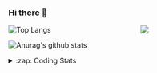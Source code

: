 ### Hi there 👋

<!--
**tao8687/tao8687** is a ✨ _special_ ✨ repository because its `README.md` (this file) appears on your GitHub profile.

Here are some ideas to get you started:

- 🔭 I’m currently working on ...
- 🌱 I’m currently learning ...
- 👯 I’m looking to collaborate on ...
- 🤔 I’m looking for help with ...
- 💬 Ask me about ...
- 📫 How to reach me: ...
- 😄 Pronouns: ...
- ⚡ Fun fact: ...
-->

<img align='right' src="https://media.giphy.com/media/M9gbBd9nbDrOTu1Mqx/giphy.gif" width="240">

  
![Top Langs](https://github-readme-stats.vercel.app/api/top-langs/?username=tao8687&layout=compact&title_color=23238E&text_color=A67D3D)

![Anurag's github stats](https://github-readme-stats.vercel.app/api?username=tao8687&show_icons=true&&text_color=A67D3D&title_color=23238E&show_icons=false&count_private=true&hide=stars)

<details>
  <summary>:zap: Coding Stats</summary>
  <br>
    
<!--START_SECTION:waka-->
![Profile Views](http://img.shields.io/badge/Profile%20Views-1-blue)

**🐱 My GitHub Data** 

> 📦 1.5 MB Used in GitHub's Storage 
 > 
> 🚫 Not Opted to Hire
 > 
> 📜 50 Public Repositories 
 > 
> 🔑 25 Private Repositories 
 > 
**I'm an Early 🐤** 

```text
🌞 Morning                1341 commits        ██████████████████████░░░   86.57 % 
🌆 Daytime                87 commits          █░░░░░░░░░░░░░░░░░░░░░░░░   05.62 % 
🌃 Evening                117 commits         ██░░░░░░░░░░░░░░░░░░░░░░░   07.55 % 
🌙 Night                  4 commits           ░░░░░░░░░░░░░░░░░░░░░░░░░   00.26 % 
```
📅 **I'm Most Productive on Wednesday** 

```text
Monday                   223 commits         ████░░░░░░░░░░░░░░░░░░░░░   14.40 % 
Tuesday                  210 commits         ███░░░░░░░░░░░░░░░░░░░░░░   13.56 % 
Wednesday                277 commits         ████░░░░░░░░░░░░░░░░░░░░░   17.88 % 
Thursday                 202 commits         ███░░░░░░░░░░░░░░░░░░░░░░   13.04 % 
Friday                   220 commits         ████░░░░░░░░░░░░░░░░░░░░░   14.20 % 
Saturday                 213 commits         ███░░░░░░░░░░░░░░░░░░░░░░   13.75 % 
Sunday                   204 commits         ███░░░░░░░░░░░░░░░░░░░░░░   13.17 % 
```


📊 **This Week I Spent My Time On** 

```text
🕑︎ Time Zone: Asia/Shanghai

💬 Programming Languages: 
C++                      3 hrs 56 mins       ████████████░░░░░░░░░░░░░   47.57 % 
Other                    1 hr 51 mins        ██████░░░░░░░░░░░░░░░░░░░   22.44 % 
YAML                     1 hr 14 mins        ████░░░░░░░░░░░░░░░░░░░░░   14.96 % 
C                        29 mins             █░░░░░░░░░░░░░░░░░░░░░░░░   05.92 % 
Markdown                 16 mins             █░░░░░░░░░░░░░░░░░░░░░░░░   03.40 % 

🔥 Editors: 
VS Code                  8 hrs 16 mins       █████████████████████████   100.00 % 

🐱‍💻 Projects: 
autox                    3 hrs 12 mins       ██████████░░░░░░░░░░░░░░░   38.77 % 
navigation_tutorials     1 hr 25 mins        ████░░░░░░░░░░░░░░░░░░░░░   17.19 % 
warehouse_simulation_tool1 hr                ███░░░░░░░░░░░░░░░░░░░░░░   12.28 % 
wheeltec_robot           47 mins             ██░░░░░░░░░░░░░░░░░░░░░░░   09.51 % 
ackermann_gazebo         32 mins             ██░░░░░░░░░░░░░░░░░░░░░░░   06.62 % 

💻 Operating System: 
Linux                    8 hrs 16 mins       █████████████████████████   100.00 % 
```

**I Mostly Code in Python** 

```text
Python                   9 repos             ████████░░░░░░░░░░░░░░░░░   30.00 % 
C++                      8 repos             ███████░░░░░░░░░░░░░░░░░░   26.67 % 
JavaScript               2 repos             ██░░░░░░░░░░░░░░░░░░░░░░░   06.67 % 
Batchfile                1 repo              █░░░░░░░░░░░░░░░░░░░░░░░░   03.33 % 
HTML                     1 repo              █░░░░░░░░░░░░░░░░░░░░░░░░   03.33 % 
```



**Timeline**

![Lines of Code chart](https://raw.githubusercontent.com/tao8687/tao8687/master/assets/bar_graph.png)


 Last Updated on 12/04/2024 01:12:29 UTC
<!--END_SECTION:waka-->
</details>
